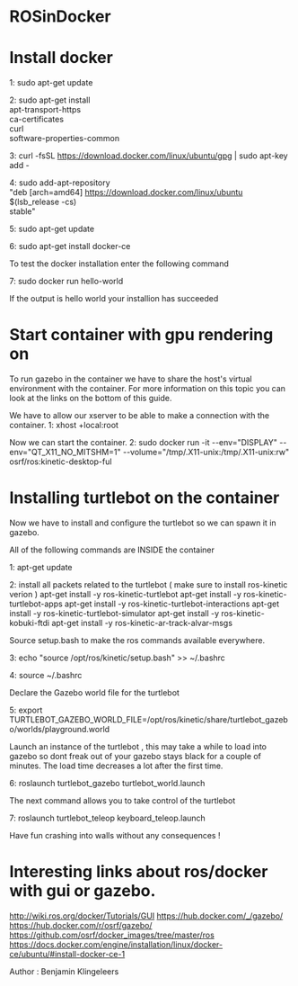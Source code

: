 # ROSinDocker


# Install docker
1: sudo apt-get update

2: sudo apt-get install \
    apt-transport-https \
    ca-certificates \
    curl \
    software-properties-common
    
3: curl -fsSL https://download.docker.com/linux/ubuntu/gpg | sudo apt-key add -
    
4: sudo add-apt-repository \
   "deb [arch=amd64] https://download.docker.com/linux/ubuntu \
   $(lsb_release -cs) \
   stable"
   
5: sudo apt-get update
   
6: sudo apt-get install docker-ce
   
   To test the docker installation enter the following command
   
7: sudo docker run hello-world
   
   If the output is hello world your installion has succeeded 

# Start container with gpu rendering on

To run gazebo in the container we have to share the host's virtual environment with  the container. For more information on this topic you can look at the links on the bottom of this guide.

We have to allow our xserver to be able to make a connection with the container.
1: xhost +local:root

Now we can start the container.
2: sudo docker run -it     --env="DISPLAY"     --env="QT_X11_NO_MITSHM=1"     --volume="/tmp/.X11-unix:/tmp/.X11-unix:rw"     osrf/ros:kinetic-desktop-ful


# Installing turtlebot on the container
Now we have to install and configure the turtlebot so we can spawn it in gazebo.

All of the following commands are INSIDE the container 

1: apt-get update

2: install all packets related to the turtlebot ( make sure to install ros-kinetic verion )
apt-get install -y ros-kinetic-turtlebot 
apt-get install -y ros-kinetic-turtlebot-apps 
apt-get install -y ros-kinetic-turtlebot-interactions
apt-get install -y ros-kinetic-turtlebot-simulator
apt-get install -y ros-kinetic-kobuki-ftdi
apt-get install -y ros-kinetic-ar-track-alvar-msgs

Source setup.bash to make the ros commands available everywhere.

3: echo "source /opt/ros/kinetic/setup.bash" >> ~/.bashrc

4: source ~/.bashrc

Declare the Gazebo world file for the turtlebot

5: export TURTLEBOT_GAZEBO_WORLD_FILE=/opt/ros/kinetic/share/turtlebot_gazebo/worlds/playground.world

Launch an instance of the turtlebot , this may take a while to load into gazebo so dont freak out of your gazebo stays black for a couple of minutes. The load time decreases a lot after the first time.

6: roslaunch turtlebot_gazebo turtlebot_world.launch

The next command allows you to take control of the turtlebot

7: roslaunch turtlebot_teleop keyboard_teleop.launch

Have fun crashing into walls without any consequences !

# Interesting links about ros/docker with gui or gazebo.

http://wiki.ros.org/docker/Tutorials/GUI 
https://hub.docker.com/_/gazebo/
https://hub.docker.com/r/osrf/gazebo/
https://github.com/osrf/docker_images/tree/master/ros
https://docs.docker.com/engine/installation/linux/docker-ce/ubuntu/#install-docker-ce-1



Author : Benjamin Klingeleers
